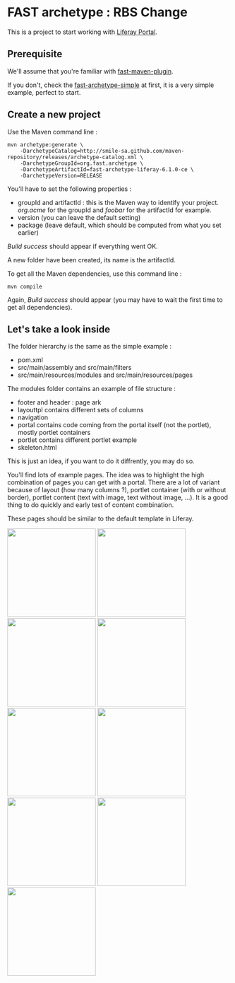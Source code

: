 # FAST archetype : RBS Change

This is a project to start working with [Liferay Portal](http://www.liferay.org).

## Prerequisite

We'll assume that you're familiar with [fast-maven-plugin](http://smile-sa.github.io/fast-maven-plugin).

If you don't, check the [fast-archetype-simple](http://smile-sa.github.io/fast-archetype/2.12.1/fast-archetype-simple) at first, it is a very simple example, perfect to start.

## Create a new project

Use the Maven command line :

```
mvn archetype:generate \
	-DarchetypeCatalog=http://smile-sa.github.com/maven-repository/releases/archetype-catalog.xml \
	-DarchetypeGroupId=org.fast.archetype \
	-DarchetypeArtifactId=fast-archetype-liferay-6.1.0-ce \
	-DarchetypeVersion=RELEASE
```

You'll have to set the following properties :

- groupId and artifactId : this is the Maven way to identify your project. *org.acme* for the groupId and *foobar* for the artifactId for example.
- version (you can leave the default setting)
- package (leave default, which should be computed from what you set earlier)

*Build success* should appear if everything went OK.

A new folder have been created, its name is the artifactId.

To get all the Maven dependencies, use this command line :

```
mvn compile
```

Again, *Build success* should appear (you may have to wait the first time to get all dependencies).

## Let's take a look inside

The folder hierarchy is the same as the simple example :

- pom.xml
- src/main/assembly and src/main/filters
- src/main/resources/modules and src/main/resources/pages

The modules folder contains an example of file structure :

- footer and header : page ark
- layouttpl contains different sets of columns
- navigation
- portal contains code coming from the portal itself (not the portlet), mostly portlet containers
- portlet contains different portlet example
- skeleton.html

This is just an idea, if you want to do it diffrently, you may do so.

You'll find lots of example pages.
The idea was to highlight the high combination of pages you can get with a portal.
There are a lot of variant because of layout (how many columns ?), portlet container (with or without border), portlet content (text with image, text without image, ...).
It is a good thing to do quickly and early test of content combination.

These pages should be similar to the default template in Liferay.

[<img src="content/layout__1_2_1_columns.jpeg" width="200" />](content/layout__1_2_1_columns.jpeg)
[<img src="content/layout__2_columns_iii.jpeg" width="200" />](content/layout__2_columns_iii.jpeg)
[<img src="content/layout__3_columns.jpeg" width="200" />](content/layout__3_columns.jpeg)
[<img src="content/maximized_portlet.jpeg" width="200" />](content/maximized_portlet.jpeg)
[<img src="content/portlet__assetpublisher.jpeg" width="200" />](content/portlet__assetpublisher.jpeg)
[<img src="content/portlet__bookmarks.jpeg" width="200" />](content/portlet__bookmarks.jpeg)
[<img src="content/portlet__calendar.jpeg" width="200" />](content/portlet__calendar.jpeg)
[<img src="content/portlet__documentandmediadisplay.jpeg" width="200" />](content/portlet__documentandmediadisplay.jpeg)
[<img src="content/portlet__webcontentdisplay.jpeg" width="200" />](content/portlet__webcontentdisplay.jpeg)
